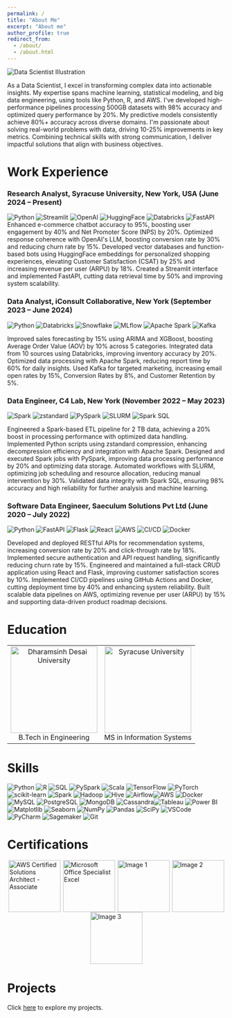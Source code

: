```yaml
---
permalink: /
title: "About Me"
excerpt: "About me"
author_profile: true
redirect_from: 
  - /about/
  - /about.html
---
```



![Data Scientist Illustration](https://media.licdn.com/dms/image/v2/C4D12AQGD_su1k14bYA/article-cover_image-shrink_600_2000/article-cover_image-shrink_600_2000/0/1583217311227?e=1729728000&v=beta&t=FGnwE-u0SqMXlQRE33v2LkWvWcAou6AsDdrffUG4lvQ)





As a Data Scientist, I excel in transforming complex data into actionable insights. My expertise spans machine learning, statistical modeling, and big data engineering, using tools like Python, R, and AWS. I've developed high-performance pipelines processing 500GB datasets with 98% accuracy and optimized query performance by 20%. My predictive models consistently achieve 80%+ accuracy across diverse domains. I'm passionate about solving real-world problems with data, driving 10-25% improvements in key metrics. Combining technical skills with strong communication, I deliver impactful solutions that align with business objectives.









<!--## Data Scientist 

- **Expertise:** Machine Learning, Big Data Engineering 
- **Skills:** Python, R, SQL, PySpark, TensorFlow, Hadoop, Spark, AWS
- **Accomplishments:**
   - Designed scalable 500GB Reddit data pipeline with 98% accuracy
   - Optimized data formats (Parquet) for 20% faster querying
   - Proficient in advanced analytics (ensemble modeling, 80%+ predictive accuracy)
- **Experience:** 
   - Delivered visualized insights across e-commerce, urban mobility, music streaming, healthcare
   - Drove 10-25% metric improvements through data-driven solutions
- **Strengths:**
   - Strong technical skills 
   - Excellent at communicating complex findings
- **Goal:** Seeking collaborative role to innovate with interdisciplinary expertise -->

<!--**EDUCATION**

**Syracuse University,New York**
(August 2022 - May 2024)
- Master of Science | Information Systems | Advanced Certification in Data Science
- GPA: 3.7/4.0
- **Coursework:** Applied Machine Learning, Data Warehousing, Data Analytics & Decision Making, Database Management Systems

**Dharmsinh Desai University, India**
(July 2017 - May 2021)
- Bachelor of Technology | Instrumentation and Control Engineering
- GPA: 3.2/4.0
- **Coursework:** Microprocessor & Micro-Controller, Mathematics, Advanced C Programming, Robotics Engineering -->

<!-- Work experience
======

 ## Graduate Research Assistant, School of Information, New York (November 2023 – Present)
[C4 Lab](https://c4-lab.github.io/)
![Python](https://img.shields.io/badge/Python-3776AB?style=flat&logo=python&logoColor=white) ![SQL](https://img.shields.io/badge/SQL-4479A1?style=flat&logo=postgresql&logoColor=white) ![Apache Parquet](https://img.shields.io/badge/Apache%20Parquet-AC6E2D?style=flat&logo=apache&logoColor=white) ![Apache Airflow](https://img.shields.io/badge/Apache%20Airflow-017CEE?style=flat&logo=Apache%20Airflow&logoColor=white)

- Designing scalable data pipeline to extract and transform 500GB Reddit dataset (100M+ comments/submissions), aiming for 20% faster processing using zstandard compression and parallel processing techniques.
- Developing custom Python scripts to parse 150M JSON records with 98% accuracy, ensuring 95% overall data quality and integrity.
- Engineering efficient data storage solution by converting data to Apache Parquet format, optimizing for 15% better compression and 20% faster partition pruning to enable high-performance queries on 16core server.
- Validating transformed Parquet data by running 20+ SQL queries, confirming 98% data integrity and 90% queryability for downstream analysis and using structured 500GB dataset to build ML models forecasting Reddit user behavior and engagement.
- Presenting initial findings and 500GB Parquet dataset to professor, demonstrating suitability for predictive models with 80%+ accuracy.

## Programmer Analyst, India (June 2021 – April 2022)
[Saeculum Solutions Pvt Ltd](https://saeculumsolutions.com/)
![D3.js](https://img.shields.io/badge/D3.js-F9A03C?style=flat&logo=d3.js&logoColor=white) ![React](https://img.shields.io/badge/React-61DAFB?style=flat&logo=react&logoColor=white)

- Built D3.js & React front-end, Driving15% increase in user engagement &10% improvement in data-driven decisions.
- Conducted 10 A/B tests on web features, resulting in a 10% improvement in key metrics such as conversion rate and bounce rate.
- Collaborated cross-functionally to define data requirements, design analytics pipelines, and improve data-driven decisions by 20%.
- Presented 20 data analysis findings to stakeholders, influencing 50% of product roadmap decisions and marketing strategies. -->

# Work Experience






### Research Analyst, Syracuse University, New York, USA (June 2024 – Present)
![Python](https://img.shields.io/badge/Python-3776AB?style=flat&logo=python&logoColor=white) ![Streamlit](https://img.shields.io/badge/Streamlit-FF4B4B?style=flat&logo=streamlit&logoColor=white) ![OpenAI](https://img.shields.io/badge/OpenAI-00A3E0?style=flat&logo=openai&logoColor=white) ![HuggingFace](https://img.shields.io/badge/HuggingFace-FF4F5C?style=flat&logo=huggingface&logoColor=white) ![Databricks](https://img.shields.io/badge/Databricks-FF9B00?style=flat&logo=databricks&logoColor=white) ![FastAPI](https://img.shields.io/badge/FastAPI-009688?style=flat&logo=fastapi&logoColor=white)
Enhanced e-commerce chatbot accuracy to 95%, boosting user engagement by 40% and Net Promoter Score (NPS) by 20%.
Optimized response coherence with OpenAI's LLM, boosting conversion rate by 30% and reducing churn rate by 15%.
Developed vector databases and function-based bots using HuggingFace embeddings for personalized shopping experiences, elevating Customer Satisfaction (CSAT) by 25% and increasing revenue per user (ARPU) by 18%.
Created a Streamlit interface and implemented FastAPI, cutting data retrieval time by 50% and improving system scalability.

### Data Analyst, iConsult Collaborative, New York (September 2023 – June 2024)
![Python](https://img.shields.io/badge/Python-3776AB?style=flat&logo=python&logoColor=white) ![Databricks](https://img.shields.io/badge/Databricks-FF9B00?style=flat&logo=databricks&logoColor=white) ![Snowflake](https://img.shields.io/badge/Snowflake-00B2E2?style=flat&logo=snowflake&logoColor=white) ![MLflow](https://img.shields.io/badge/MLflow-4D77C4?style=flat&logo=mlflow&logoColor=white) ![Apache Spark](https://img.shields.io/badge/Apache%20Spark-E25A1C?style=flat&logo=apache-spark&logoColor=white) ![Kafka](https://img.shields.io/badge/Kafka-231F20?style=flat&logo=apache-kafka&logoColor=white)

Improved sales forecasting by 15% using ARIMA and XGBoost, boosting Average Order Value (AOV) by 10% across 5 categories.
Integrated data from 10 sources using Databricks, improving inventory accuracy by 20%.
Optimized data processing with Apache Spark, reducing report time by 60% for daily insights.
Used Kafka for targeted marketing, increasing email open rates by 15%, Conversion Rates by 8%, and Customer Retention by 5%.

### Data Engineer, C4 Lab, New York (November 2022 – May 2023)
![Spark](https://img.shields.io/badge/Spark-E25A1C?style=flat&logo=apache-spark&logoColor=white) ![zstandard](https://img.shields.io/badge/zstandard-4D77C4?style=flat&logo=zstandard&logoColor=white) ![PySpark](https://img.shields.io/badge/PySpark-F7A700?style=flat&logo=apache-spark&logoColor=white) ![SLURM](https://img.shields.io/badge/SLURM-FF6F00?style=flat&logo=slurm&logoColor=white) ![Spark SQL](https://img.shields.io/badge/Spark%20SQL-E25A1C?style=flat&logo=apache-spark&logoColor=white)

Engineered a Spark-based ETL pipeline for 2 TB data, achieving a 20% boost in processing performance with optimized data handling.
Implemented Python scripts using zstandard compression, enhancing decompression efficiency and integration with Apache Spark.
Designed and executed Spark jobs with PySpark, improving data processing performance by 20% and optimizing data storage.
Automated workflows with SLURM, optimizing job scheduling and resource allocation, reducing manual intervention by 30%.
Validated data integrity with Spark SQL, ensuring 98% accuracy and high reliability for further analysis and machine learning.

### Software Data Engineer, Saeculum Solutions Pvt Ltd (June 2020 – July 2022)
![Python](https://img.shields.io/badge/Python-3776AB?style=flat&logo=python&logoColor=white) ![FastAPI](https://img.shields.io/badge/FastAPI-009688?style=flat&logo=fastapi&logoColor=white) ![Flask](https://img.shields.io/badge/Flask-000000?style=flat&logo=flask&logoColor=white) ![React](https://img.shields.io/badge/React-61DAFB?style=flat&logo=react&logoColor=white) ![AWS](https://img.shields.io/badge/AWS-232F3E?style=flat&logo=amazon-aws&logoColor=white) ![CI/CD](https://img.shields.io/badge/CI/CD-FF6C00?style=flat&logo=circleci&logoColor=white) ![Docker](https://img.shields.io/badge/Docker-2496ED?style=flat&logo=docker&logoColor=white)

Developed and deployed RESTful APIs for recommendation systems, increasing conversion rate by 20% and click-through rate by 18%.
Implemented secure authentication and API request handling, significantly reducing churn rate by 15%.
Engineered and maintained a full-stack CRUD application using React and Flask, improving customer satisfaction scores by 10%.
Implemented CI/CD pipelines using GitHub Actions and Docker, cutting deployment time by 40% and enhancing system reliability.
Built scalable data pipelines on AWS, optimizing revenue per user (ARPU) by 15% and supporting data-driven product roadmap decisions.


# Education


<table>
  <tr>
    <td align="center">
      <img src="https://d2lk14jtvqry1q.cloudfront.net/media/large_1130_164d345a84_6b57c47b83.png" alt="Dharamsinh Desai University" width="200"/>
      <br/>
      <span>B.Tech in Engineering</span>
    </td>
    <td align="center">
      <img src="https://upload.wikimedia.org/wikipedia/commons/thumb/9/9e/Syracuse_University_Horizontal_2Line_ORANGE_RGB.svg/1024px-Syracuse_University_Horizontal_2Line_ORANGE_RGB.svg.png" alt="Syracuse University" width="200"/>
      <br/>
      <span>MS in Information Systems</span>
    </td>
  </tr>
</table>






 






# Skills



![Python](https://img.shields.io/badge/-Python-3776AB?style=flat-square&logo=python&logoColor=white) ![R](https://img.shields.io/badge/-R-276DC3?style=flat-square&logo=r&logoColor=white) ![SQL](https://img.shields.io/badge/-SQL-4479A1?style=flat-square&logo=postgresql&logoColor=white) ![PySpark](https://img.shields.io/badge/-PySpark-E25A1C?style=flat-square&logo=apache-spark&logoColor=white) ![Scala](https://img.shields.io/badge/-Scala-DC322F?style=flat-square&logo=scala&logoColor=white)
![TensorFlow](https://img.shields.io/badge/-TensorFlow-FF6F00?style=flat-square&logo=tensorflow&logoColor=white) ![PyTorch](https://img.shields.io/badge/-PyTorch-EE4C2C?style=flat-square&logo=pytorch&logoColor=white) ![scikit-learn](https://img.shields.io/badge/-scikit--learn-F7931E?style=flat-square&logo=scikit-learn&logoColor=white) 
 ![Spark](https://img.shields.io/badge/-Spark-E25A1C?style=flat-square&logo=apache-spark&logoColor=white) ![Hadoop](https://img.shields.io/badge/-Hadoop-66CCFF?style=flat-square&logo=apache-hadoop&logoColor=white) ![Hive](https://img.shields.io/badge/-Hive-FDEE21?style=flat-square&logo=apache-hive&logoColor=black) ![Airflow](https://img.shields.io/badge/-Airflow-017CEE?style=flat-square&logo=apache-airflow&logoColor=white)![AWS](https://img.shields.io/badge/-AWS-232F3E?style=flat-square&logo=amazon-aws&logoColor=white) ![Docker](https://img.shields.io/badge/-Docker-2496ED?style=flat-square&logo=docker&logoColor=white)![MySQL](https://img.shields.io/badge/-MySQL-4479A1?style=flat-square&logo=mysql&logoColor=white) ![PostgreSQL](https://img.shields.io/badge/-PostgreSQL-336791?style=flat-square&logo=postgresql&logoColor=white) ![MongoDB](https://img.shields.io/badge/-MongoDB-47A248?style=flat-square&logo=mongodb&logoColor=white) ![Cassandra](https://img.shields.io/badge/-Cassandra-1287B1?style=flat-square&logo=apache-cassandra&logoColor=white)![Tableau](https://img.shields.io/badge/-Tableau-E97627?style=flat-square&logo=tableau&logoColor=white) ![Power BI](https://img.shields.io/badge/-Power_BI-F2C811?style=flat-square&logo=power-bi&logoColor=black) ![Matplotlib](https://img.shields.io/badge/-Matplotlib-005A9C?style=flat-square&logo=matplotlib&logoColor=white) ![Seaborn](https://img.shields.io/badge/-Seaborn-3785B7?style=flat-square&logo=seaborn&logoColor=white) ![NumPy](https://img.shields.io/badge/-NumPy-013243?style=flat-square&logo=numpy&logoColor=white) ![Pandas](https://img.shields.io/badge/-Pandas-150458?style=flat-square&logo=pandas&logoColor=white) ![SciPy](https://img.shields.io/badge/-SciPy-8CAAE6?style=flat-square&logo=scipy&logoColor=white) ![VSCode](https://img.shields.io/badge/-VS_Code-007ACC?style=flat-square&logo=visual-studio-code&logoColor=white) ![PyCharm](https://img.shields.io/badge/-PyCharm-000000?style=flat-square&logo=pycharm&logoColor=white) ![Sagemaker](https://img.shields.io/badge/-Sagemaker-232F3E?style=flat-square&logo=amazon-sagemaker&logoColor=white) ![Git](https://img.shields.io/badge/-Git-F05032?style=flat-square&logo=git&logoColor=white)

# Certifications
 









<div style="display: flex; justify-content: space-around; flex-wrap: wrap;">
  <img src="https://d1.awsstatic.com/training-and-certification/certification-badges/AWS-Certified-Solutions-Architect-Associate_badge.3419559c682629072f1eb968d59dea0741772c0f.png" alt="AWS Certified Solutions Architect - Associate" width="120" height="120"/>
  <img src="https://images.credly.com/images/d0790dc7-5127-4262-a492-1b60030b0114/MOS_Excel.png" alt="Microsoft Office Specialist Excel" width="120" height="120"/>
  <img src="https://images.credly.com/size/680x680/images/83691e1f-fddf-45ce-b6a2-a28529838223/image.png" alt="Image 1" width="120" height="120"/>
  <img src="https://www.databricks.com/sites/default/files/2021/12/lakehouse-fundamentals.png" alt="Image 2" width="120" height="120"/>
  <img src="https://images.credly.com/size/680x680/images/97fcc871-a820-4143-adf2-62517026cb58/Essentials-Data-Warehouse_2x.png" alt="Image 3" width="120" height="120"/>
</div>









Projects
====
Click [here](https://jainish77.github.io/Jainish-Savaliya.github.io/markdown/) to explore my projects. 



<!--[![AWS Solutions Architect - Associate](https://images.credly.com/size/110x110/images/8b31b3de-94f0-48e5-a0f1-b8909cbfc88d/AWS-Solutions-Architect-Associate-2020.png)](https://www.credly.com/badges/96b584c0-52e2-4263-b607-eb3be97fbc6a)
[![Snowflake Hands on Essentials - Data Warehouse](https://images.credly.com/size/110x110/images/a5dcf1f2-4c06-4b1f-baa4-799b1a5baa1f/Snowflake-Essentials-2020.png)](https://www.credly.com/badges/554b5cb3-2b17-4fe4-b09f-58e682f8f08e)
[![Excel Associate (2019)](https://images.credly.com/size/110x110/images/c8b60f08-229d-4f15-bbf6-5ff378ea2f8d/MOS-Excel-Associate-2019.png)](https://www.credly.com/badges/2a11f6c7-23cb-450b-bf68-28542ef591bf) -->

